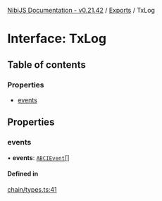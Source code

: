 [NibiJS Documentation - v0.21.42](../intro.md) / [Exports](../modules.md) / TxLog

# Interface: TxLog

## Table of contents

### Properties

- [events](TxLog.md#events)

## Properties

### events

• **events**: [`ABCIEvent`](ABCIEvent.md)[]

#### Defined in

[chain/types.ts:41](https://github.com/NibiruChain/ts-sdk/blob/c08edb6/packages/nibijs/src/chain/types.ts#L41)
